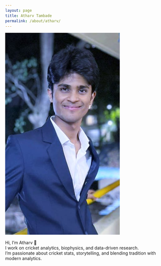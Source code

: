 ```yaml
---
layout: page
title: Atharv Tambade
permalink: /about/atharv/
---
```

![Atharv](/assets/images/Atharv.jpg)

Hi, I’m Atharv 👋  
I work on cricket analytics, biophysics, and data-driven research.  
I’m passionate about cricket stats, storytelling, and blending tradition with modern analytics.
